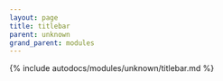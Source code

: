```yaml
---
layout: page
title: titlebar
parent: unknown
grand_parent: modules
---
```


{% include autodocs/modules/unknown/titlebar.md %}
